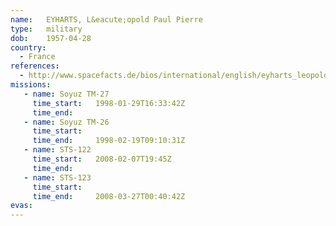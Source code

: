 ```yaml
---
name:	EYHARTS, L&eacute;opold Paul Pierre
type:	military
dob:	1957-04-28
country:
  - France
references:
  - http://www.spacefacts.de/bios/international/english/eyharts_leopold.htm
missions:
   - name: Soyuz TM-27
     time_start:   1998-01-29T16:33:42Z
     time_end:     
   - name: Soyuz TM-26
     time_start:   
     time_end:     1998-02-19T09:10:31Z
   - name: STS-122
     time_start:   2008-02-07T19:45Z
     time_end:     
   - name: STS-123
     time_start:   
     time_end:     2008-03-27T00:40:42Z
evas:
---
```

